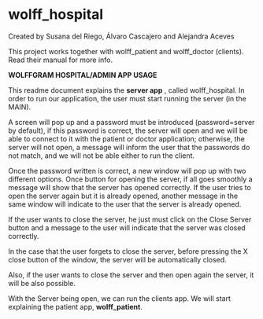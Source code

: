 # wolff_hospital
Created by Susana del Riego, Álvaro Cascajero and Alejandra Aceves

This project works together with wolff_patient and wolff_doctor (clients). Read their manual for more info.

**WOLFFGRAM HOSPITAL/ADMIN APP USAGE**

This readme document explains the **server app** , called wolff\_hospital. In order to run our application, the user must start running the server (in the MAIN).


A screen will pop up and a password must be introduced (password=server by default), if this password is correct, the server will open and we will be able to connect to it with the patient or doctor application; otherwise, the server will not open, a message will inform the user that the passwords do not match, and we will not be able either to run the client.


Once the password written is correct, a new window will pop up with two different options. Once button for opening the server, if all goes smoothly a message will show that the server has opened correctly. If the user tries to open the server again but it is already opened, another message in the same window will indicate to the user that the server is already opened.

If the user wants to close the server, he just must click on the Close Server button and a message to the user will indicate that the server was closed correctly.


In the case that the user forgets to close the server, before pressing the X close button of the window, the server will be automatically closed.

Also, if the user wants to close the server and then open again the server, it will be also possible.

With the Server being open, we can run the clients app. We will start explaining the patient app, **wolff\_patient**.
